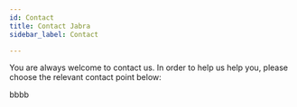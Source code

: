 ```yaml
---
id: Contact
title: Contact Jabra
sidebar_label: Contact

---
```


You are always welcome to contact us. In order to help us help you, please choose the relevant contact point below:

bbbb